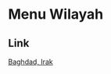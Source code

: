 # Menu Wilayah

## Link

[Baghdad, Irak](https://github.com/gigit-pemilu/pemilu-2024-99-luar-negeri/tree/main/pilpres/hitung-suara/sub/99-luar-negeri/sub/10-baghdad-irak/sub/01-baghdad-irak)

